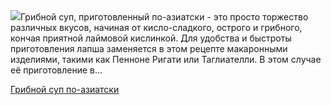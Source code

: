 <!--2025-10-20 19:53:39-->
<div class="yb">
  <div class="rss povarenok"><a href="https://www.povarenok.ru/recipes/show/183177/"><img src="https://www.povarenok.ru/data/cache/2025oct/20/21/3192999_20057-640x480.jpg"></a>Грибной суп, приготовленный по-азиатски - это просто торжество различных вкусов, начиная от кисло-сладкого, острого и грибного, кончая приятной лаймовой кислинкой. Для удобства и быстроты приготовления лапша заменяется в этом рецепте макаронными изделиями, такими как Пенноне Ригати или Таглиателли. В этом случае её приготовление в... <p class="titl"><a href="https://www.povarenok.ru/recipes/show/183177/">Грибной суп по-азиатски</a></p></div>
</div>
